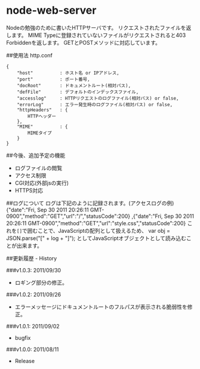 node-web-server
===

Nodeの勉強のために書いたHTTPサーバです。
リクエストされたファイルを返します。
MIME Typeに登録されていないファイルがリクエストされると403 Forbiddenを返します。
GETとPOSTメソッドに対応しています。

##使用法
http.conf

	{
		"host"			: ホスト名 or IPアドレス,
		"port"			: ポート番号,
		"docRoot"		: ドキュメントルート(相対パス),
		"defFile"		: デフォルトのインデックスファイル,
		"accesslog"		: HTTPリクエストのログファイル(相対パス) or false,
		"errorLog"		: エラー発生時のログファイル(相対パス) or false,
		"httpHeaders"	: {
			HTTPヘッダー
		},
		"MIME"			: {
			MIMEタイプ
		}
	}

##今後、追加予定の機能
- ログファイルの閲覧
- アクセス制限
- CGI対応(外部jsの実行)
- HTTPS対応

##ログについて
ログは下記のように記録されます。(アクセスログの例)
	{"date":"Fri, Sep 30 2011 20:26:11 GMT-0900","method":"GET","url":"/","statusCode":200}
	,{"date":"Fri, Sep 30 2011 20:26:11 GMT-0900","method":"GET","url":"style.css","statusCode":200}
これを`[]`で囲むことで、JavaScriptの配列として扱えるため、
	var obj = JSON.parse("[" + log + "]");
としてJavaScriptオブジェクトとして読み込むことが出来ます。

##更新履歴 - History

###v1.0.3: 2011/09/30
- ロギング部分の修正。

###v1.0.2: 2011/09/26
- エラーメッセージにドキュメントルートのフルパスが表示される脆弱性を修正。

###v1.0.1: 2011/09/02
- bugfix

###v1.0.0: 2011/08/11
- Release